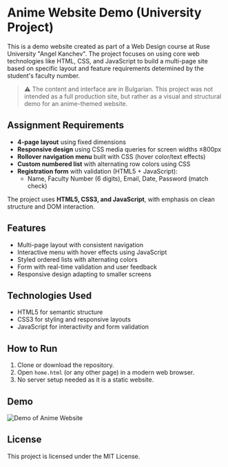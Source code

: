 # Anime Website Demo (University Project)

This is a demo website created as part of a Web Design course at Ruse University "Angel Kanchev". The project focuses on using core web technologies like HTML, CSS, and JavaScript to build a multi-page site based on specific layout and feature requirements determined by the student's faculty number.

> ⚠️ The content and interface are in Bulgarian. This project was not intended as a full production site, but rather as a visual and structural demo for an anime-themed website.


## Assignment Requirements

- **4-page layout** using fixed dimensions
- **Responsive design** using CSS media queries for screen widths ≤800px
- **Rollover navigation menu** built with CSS (hover color/text effects)
- **Custom numbered list** with alternating row colors using CSS
- **Registration form** with validation (HTML5 + JavaScript):
  - Name, Faculty Number (6 digits), Email, Date, Password (match check)

The project uses **HTML5, CSS3, and JavaScript**, with emphasis on clean structure and DOM interaction.


## Features
- Multi-page layout with consistent navigation
- Interactive menu with hover effects using JavaScript
- Styled ordered lists with alternating colors
- Form with real-time validation and user feedback
- Responsive design adapting to smaller screens


## Technologies Used
- HTML5 for semantic structure
- CSS3 for styling and responsive layouts
- JavaScript for interactivity and form validation

## How to Run
1. Clone or download the repository.
2. Open `home.html` (or any other page) in a modern web browser.
3. No server setup needed as it is a static website.

## Demo
![Demo of Anime Website](/Website-Demo.gif)

## License
This project is licensed under the MIT License.
